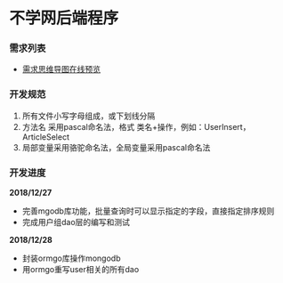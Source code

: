# 不学网后端程序

### 需求列表

* [需求思维导图在线预览](https://www.processon.com/view/link/5c227a30e4b0df5abaa60247)

### 开发规范

1. 所有文件小写字母组成，或下划线分隔
1. 方法名 采用pascal命名法，格式 类名+操作，例如：UserInsert，ArticleSelect
1. 局部变量采用骆驼命名法，全局变量采用pascal命名法


### 开发进度

**2018/12/27**

* 完善mgodb库功能，批量查询时可以显示指定的字段，直接指定排序规则
* 完成用户组dao层的编写和测试

**2018/12/28**

* 封装ormgo库操作mongodb
* 用ormgo重写user相关的所有dao

